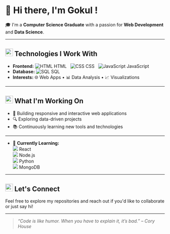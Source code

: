 # 👋 Hi there, I'm Gokul !

🎓 I'm a **Computer Science Graduate** with a passion for **Web Development** and **Data Science**.

---

## <img src="https://img.icons8.com/color/48/000000/source-code.png" width="24"/> Technologies I Work With

- **Frontend:** ![HTML](https://img.icons8.com/color/24/html-5.png) HTML &nbsp; ![CSS](https://img.icons8.com/color/24/css3.png) CSS &nbsp; ![JavaScript](https://img.icons8.com/color/24/javascript.png) JavaScript  
- **Database:** ![SQL](https://img.icons8.com/ios-filled/24/000000/sql.png) SQL  
- **Interests:** 🌐 Web Apps • 📊 Data Analysis • 📈 Visualizations

---

## <img src="https://img.icons8.com/fluency/48/000000/rocket.png" width="24"/> What I'm Working On

- 🌟 Building responsive and interactive web applications  
- 🔍 Exploring data-driven projects  
- 📚 Continuously learning new tools and technologies  

---

- 📖 **Currently Learning:**  
 ![](https://img.icons8.com/officel/24/react.png) React  
![](https://img.icons8.com/color/24/nodejs.png) Node.js  
![](https://img.icons8.com/color/24/python.png) Python  
![](https://img.icons8.com/color/24/mongodb.png) MongoDB

---

## <img src="https://img.icons8.com/fluency/48/000000/mail.png" width="24"/> Let's Connect

Feel free to explore my repositories and reach out if you'd like to collaborate or just say hi!

---

> *“Code is like humor. When you have to explain it, it’s bad.” – Cory House*

